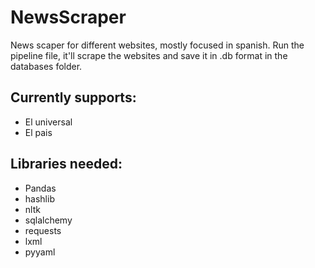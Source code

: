 # NewsScraper
News scaper for different websites, mostly focused in spanish.
Run the pipeline file, it'll scrape the websites and save it in .db format in the databases folder.

## Currently supports:

* El universal
* El pais

## Libraries needed:

* Pandas
* hashlib
* nltk
* sqlalchemy
* requests
* lxml
* pyyaml
